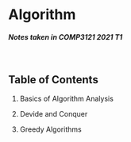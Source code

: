 # Algorithm
#### *Notes taken in COMP3121 2021 T1*
<br>

## **Table of Contents**

1. Basics of Algorithm Analysis

2. Devide and Conquer

3. Greedy Algorithms
